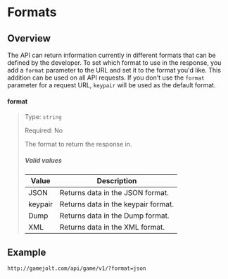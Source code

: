 # Formats

## Overview

The API can return information currently in different formats that can be defined by the developer.
To set which format to use in the response, you add a `format` parameter to the URL and set it to the format you'd like.
This addition can be used on all API requests.
If you don't use the `format` parameter for a request URL, `keypair` will be used as the default format.

#### format
> Type: `string`
>
> Required: No
>
> The format to return the response in.
>
> ##### Valid values
>
> Value		 | Description
> ---		 | ---
> JSON		 | Returns data in the JSON format.
> keypair	 | Returns data in the keypair format.
> Dump		 | Returns data in the Dump format.
> XML		 | Returns data in the XML format.

## Example

```
http://gamejolt.com/api/game/v1/?format=json
```
